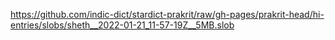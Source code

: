 https://github.com/indic-dict/stardict-prakrit/raw/gh-pages/prakrit-head/hi-entries/slobs/sheth__2022-01-21_11-57-19Z__5MB.slob  
